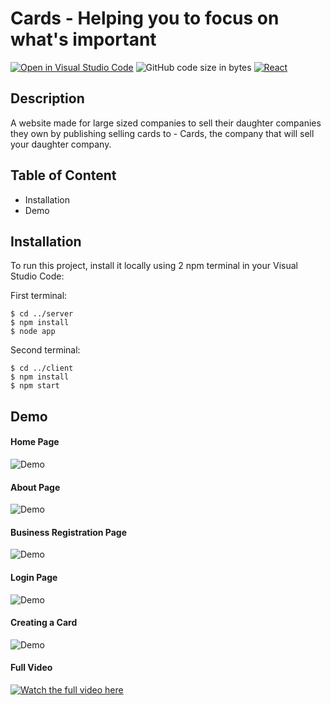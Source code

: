 # Cards - Helping you to focus on what's important
[![Open in Visual Studio Code](https://open.vscode.dev/badges/open-in-vscode.svg)](https://open.vscode.dev/HexaC/-reactAndNodejsWithMongoDB-project)
![GitHub code size in bytes](https://img.shields.io/github/languages/code-size/HexaC/-reactAndNodejsWithMongoDB-project)
[![React](https://badges.aleen42.com/src/react.svg)](https://reactjs.org/)

## Description
A website made for large sized companies to sell their daughter companies they own by publishing selling cards to - Cards, the company that will sell your daughter company.

## Table of Content
- Installation
- Demo

## Installation
To run this project, install it locally using 2 npm terminal in your Visual Studio Code:

First terminal:
```
$ cd ../server
$ npm install
$ node app
```
Second terminal:
```
$ cd ../client
$ npm install
$ npm start
```

## Demo

#### Home Page
![Demo](https://media.giphy.com/media/yaPKmBbDs3Af1ZxUS7/giphy.gif)

#### About Page
![Demo](https://media.giphy.com/media/UJDwKWAnAeTkfkKGh6/giphy.gif)

#### Business Registration Page
![Demo](https://media.giphy.com/media/a26CdgG9bg989d1WKl/giphy.gif)

#### Login Page
![Demo](https://media.giphy.com/media/yRgaHrF8HA5fHhWbUq/giphy.gif)

#### Creating a Card
![Demo](https://media.giphy.com/media/6ChrcxcVfepT8To56x/giphy.gif)

#### Full Video
[![Watch the full video here](https://youtu.be/kYyiUsur-u8)](https://youtu.be/kYyiUsur-u8)
